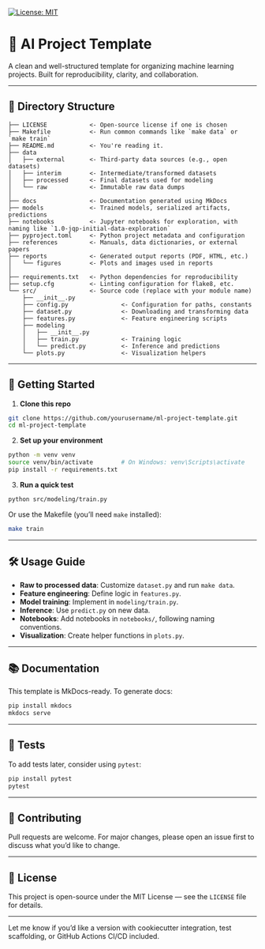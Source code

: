 [![License: MIT](https://img.shields.io/badge/License-MIT-yellow.svg)](https://opensource.org/licenses/MIT)
# 🧠 AI Project Template

A clean and well-structured template for organizing machine learning projects. Built for reproducibility, clarity, and collaboration.

---

## 📁 Directory Structure

```
├── LICENSE            <- Open-source license if one is chosen  
├── Makefile           <- Run common commands like `make data` or `make train`  
├── README.md          <- You're reading it.  
├── data  
│   ├── external       <- Third-party data sources (e.g., open datasets)  
│   ├── interim        <- Intermediate/transformed datasets  
│   ├── processed      <- Final datasets used for modeling  
│   └── raw            <- Immutable raw data dumps  
│
├── docs               <- Documentation generated using MkDocs  
├── models             <- Trained models, serialized artifacts, predictions  
├── notebooks          <- Jupyter notebooks for exploration, with naming like `1.0-jqp-initial-data-exploration`  
├── pyproject.toml     <- Python project metadata and configuration  
├── references         <- Manuals, data dictionaries, or external papers  
├── reports            <- Generated output reports (PDF, HTML, etc.)  
│   └── figures        <- Plots and images used in reports  
│
├── requirements.txt   <- Python dependencies for reproducibility  
├── setup.cfg          <- Linting configuration for flake8, etc.  
└── src/               <- Source code (replace with your module name)  
    ├── __init__.py  
    ├── config.py               <- Configuration for paths, constants  
    ├── dataset.py              <- Downloading and transforming data  
    ├── features.py             <- Feature engineering scripts  
    ├── modeling  
    │   ├── __init__.py  
    │   ├── train.py            <- Training logic  
    │   └── predict.py          <- Inference and predictions  
    └── plots.py                <- Visualization helpers  
```

---

## 🚀 Getting Started

1. **Clone this repo**

```bash
git clone https://github.com/yourusername/ml-project-template.git
cd ml-project-template
```

2. **Set up your environment**

```bash
python -m venv venv
source venv/bin/activate        # On Windows: venv\Scripts\activate
pip install -r requirements.txt
```

3. **Run a quick test**

```bash
python src/modeling/train.py
```

Or use the Makefile (you’ll need `make` installed):

```bash
make train
```

---

## 🛠 Usage Guide

- **Raw to processed data**: Customize `dataset.py` and run `make data`.
- **Feature engineering**: Define logic in `features.py`.
- **Model training**: Implement in `modeling/train.py`.
- **Inference**: Use `predict.py` on new data.
- **Notebooks**: Add notebooks in `notebooks/`, following naming conventions.
- **Visualization**: Create helper functions in `plots.py`.

---

## 📚 Documentation

This template is MkDocs-ready. To generate docs:

```bash
pip install mkdocs
mkdocs serve
```

---

## 🧪 Tests

To add tests later, consider using `pytest`:

```bash
pip install pytest
pytest
```

---

## 🤝 Contributing

Pull requests are welcome. For major changes, please open an issue first to discuss what you’d like to change.

---

## 📄 License

This project is open-source under the MIT License — see the `LICENSE` file for details.

---

Let me know if you’d like a version with cookiecutter integration, test scaffolding, or GitHub Actions CI/CD included.

